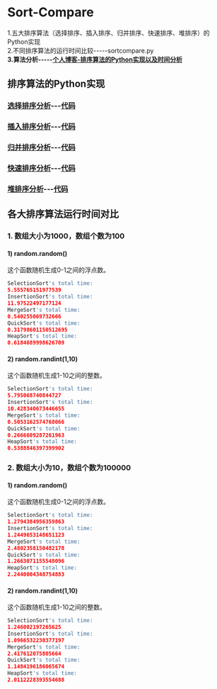 # Sort-Compare

1.五大排序算法（选择排序、插入排序、归并排序、快速排序、堆排序）的Python实现\
2.不同排序算法的运行时间比较-----sortcompare.py\
**3.算法分析-----[个人博客-排序算法的Python实现以及时间分析](https://blog.csdn.net/dta0502/article/details/81410840)**

## 排序算法的Python实现
### [选择排序分析](https://github.com/dta0502/Sort-Compare/blob/master/selection.md)---[代码](https://github.com/dta0502/Sort-Compare/blob/master/selection.py)

### [插入排序分析](https://github.com/dta0502/Sort-Compare/blob/master/insertion.md)---[代码](https://github.com/dta0502/Sort-Compare/blob/master/insertion.py)

### [归并排序分析](https://github.com/dta0502/Sort-Compare/blob/master/merge.md)---[代码](https://github.com/dta0502/Sort-Compare/blob/master/merge.py)

### [快速排序分析](https://github.com/dta0502/Sort-Compare/blob/master/quick.md)---[代码](https://github.com/dta0502/Sort-Compare/blob/master/quick.py)

### [堆排序分析](https://github.com/dta0502/Sort-Compare/blob/master/heap.md)---[代码](https://github.com/dta0502/Sort-Compare/blob/master/heap.py)

## 各大排序算法运行时间对比
### 1. 数组大小为1000，数组个数为100
#### 1) random.random()
这个函数随机生成0-1之间的浮点数。
```python
SelectionSort's total time:
5.555765151977539
InsertionSort's total time:
11.97522497177124
MergeSort's total time:
0.540255069732666
QuickSort's total time:
0.31798601150512695
HeapSort's total time:
0.6184689998626709
```

#### 2) random.randint(1,10)
这个函数随机生成1-10之间的整数。
```python
SelectionSort's total time:
5.795068740844727
InsertionSort's total time:
10.428340673446655
MergeSort's total time:
0.5053162574768066
QuickSort's total time:
0.2666609287261963
HeapSort's total time:
0.5388846397399902
```

### 2. 数组大小为10，数组个数为100000
#### 1) random.random()
这个函数随机生成0-1之间的浮点数。
```python
SelectionSort's total time:
1.2794384956359863
InsertionSort's total time:
1.2449653148651123
MergeSort's total time:
2.4802358150482178
QuickSort's total time:
1.2663071155548096
HeapSort's total time:
2.2440004348754883
```

#### 2) random.randint(1,10)
这个函数随机生成1-10之间的整数。
```python
SelectionSort's total time:
1.246002197265625
InsertionSort's total time:
1.0966532230377197
MergeSort's total time:
2.417612075805664
QuickSort's total time:
1.1484196186065674
HeapSort's total time:
2.0112228393554688
```
